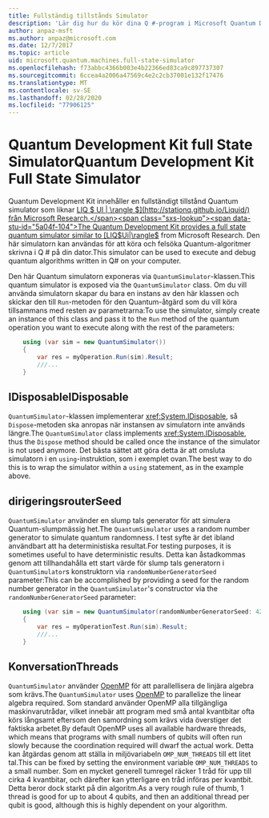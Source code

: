 ```yaml
---
title: Fullständig tillstånds Simulator
description: 'Lär dig hur du kör dina Q #-program i Microsoft Quantum Development Kit fullständig tillstånds Simulator.'
author: anpaz-msft
ms.author: anpaz@microsoft.com
ms.date: 12/7/2017
ms.topic: article
uid: microsoft.quantum.machines.full-state-simulator
ms.openlocfilehash: f73abbc4366b003e4b22366ed83ca9c897737307
ms.sourcegitcommit: 6ccea4a2006a47569c4e2c2cb37001e132f17476
ms.translationtype: MT
ms.contentlocale: sv-SE
ms.lasthandoff: 02/28/2020
ms.locfileid: "77906125"
---
```

# <a name="quantum-development-kit-full-state-simulator"></a><span data-ttu-id="5a04f-103">Quantum Development Kit full State Simulator</span><span class="sxs-lookup"><span data-stu-id="5a04f-103">Quantum Development Kit Full State Simulator</span></span>

<span data-ttu-id="5a04f-104">Quantum Development Kit innehåller en fullständigt tillstånd Quantum simulator som liknar [LIQ $ UI | \rangle $](http://stationq.github.io/Liquid/) från Microsoft Research.</span><span class="sxs-lookup"><span data-stu-id="5a04f-104">The Quantum Development Kit provides a full state quantum simulator similar to [LIQ$Ui|\rangle$](http://stationq.github.io/Liquid/) from Microsoft Research.</span></span>
<span data-ttu-id="5a04f-105">Den här simulatorn kan användas för att köra och felsöka Quantum-algoritmer skrivna i Q # på din dator.</span><span class="sxs-lookup"><span data-stu-id="5a04f-105">This simulator can be used to execute and debug quantum algorithms written in Q# on your computer.</span></span>

<span data-ttu-id="5a04f-106">Den här Quantum simulatorn exponeras via `QuantumSimulator`-klassen.</span><span class="sxs-lookup"><span data-stu-id="5a04f-106">This quantum simulator is exposed via the `QuantumSimulator` class.</span></span> <span data-ttu-id="5a04f-107">Om du vill använda simulatorn skapar du bara en instans av den här klassen och skickar den till `Run`-metoden för den Quantum-åtgärd som du vill köra tillsammans med resten av parametrarna:</span><span class="sxs-lookup"><span data-stu-id="5a04f-107">To use the simulator, simply create an instance of this class and pass it to the `Run` method of the quantum operation you want to execute along with the rest of the parameters:</span></span>

```csharp
    using (var sim = new QuantumSimulator())
    {
        var res = myOperation.Run(sim).Result;
        ///...
    }
```

## <a name="idisposable"></a><span data-ttu-id="5a04f-108">IDisposable</span><span class="sxs-lookup"><span data-stu-id="5a04f-108">IDisposable</span></span>

<span data-ttu-id="5a04f-109">`QuantumSimulator`-klassen implementerar <xref:System.IDisposable>, så `Dispose`-metoden ska anropas när instansen av simulatorn inte används längre.</span><span class="sxs-lookup"><span data-stu-id="5a04f-109">The `QuantumSimulator` class implements <xref:System.IDisposable>, thus the `Dispose` method should be called once the instance of the simulator is not used anymore.</span></span> <span data-ttu-id="5a04f-110">Det bästa sättet att göra detta är att omsluta simulatorn i en `using`-instruktion, som i exemplet ovan.</span><span class="sxs-lookup"><span data-stu-id="5a04f-110">The best way to do this is to wrap the simulator within a `using` statement, as in the example above.</span></span>

## <a name="seed"></a><span data-ttu-id="5a04f-111">dirigeringsrouter</span><span class="sxs-lookup"><span data-stu-id="5a04f-111">Seed</span></span>

<span data-ttu-id="5a04f-112">`QuantumSimulator` använder en slump tals generator för att simulera Quantum-slumpmässig het.</span><span class="sxs-lookup"><span data-stu-id="5a04f-112">The `QuantumSimulator` uses a random number generator to simulate quantum randomness.</span></span> <span data-ttu-id="5a04f-113">I test syfte är det ibland användbart att ha deterministiska resultat.</span><span class="sxs-lookup"><span data-stu-id="5a04f-113">For testing purposes, it is sometimes useful to have deterministic results.</span></span> <span data-ttu-id="5a04f-114">Detta kan åstadkommas genom att tillhandahålla ett start värde för slump tals generatorn i `QuantumSimulator`s konstruktorn via `randomNumberGeneratorSeed` parameter:</span><span class="sxs-lookup"><span data-stu-id="5a04f-114">This can be accomplished by providing a seed for the random number generator in the `QuantumSimulator`'s constructor via the `randomNumberGeneratorSeed` parameter:</span></span>

```csharp
    using (var sim = new QuantumSimulator(randomNumberGeneratorSeed: 42))
    {
        var res = myOperationTest.Run(sim).Result;
        ///...
    }
```

## <a name="threads"></a><span data-ttu-id="5a04f-115">Konversation</span><span class="sxs-lookup"><span data-stu-id="5a04f-115">Threads</span></span>

<span data-ttu-id="5a04f-116">`QuantumSimulator` använder [OpenMP](http://www.openmp.org/) för att parallellisera de linjära algebra som krävs.</span><span class="sxs-lookup"><span data-stu-id="5a04f-116">The `QuantumSimulator` uses [OpenMP](http://www.openmp.org/) to parallelize the linear algebra required.</span></span> <span data-ttu-id="5a04f-117">Som standard använder OpenMP alla tillgängliga maskinvarutrådar, vilket innebär att program med små antal kvantbitar ofta körs långsamt eftersom den samordning som krävs vida överstiger det faktiska arbetet.</span><span class="sxs-lookup"><span data-stu-id="5a04f-117">By default OpenMP uses all available hardware threads, which means that programs with small numbers of qubits will often run slowly because the coordination required will dwarf the actual work.</span></span> <span data-ttu-id="5a04f-118">Detta kan åtgärdas genom att ställa in miljövariabeln `OMP_NUM_THREADS` till ett litet tal.</span><span class="sxs-lookup"><span data-stu-id="5a04f-118">This can be fixed by setting the environment variable `OMP_NUM_THREADS` to a small number.</span></span> <span data-ttu-id="5a04f-119">Som en mycket generell tumregel räcker 1 tråd för upp till cirka 4 kvantbitar, och därefter kan ytterligare en tråd införas per kvantbit. Detta beror dock starkt på din algoritm.</span><span class="sxs-lookup"><span data-stu-id="5a04f-119">As a very rough rule of thumb, 1 thread is good for up to about 4 qubits, and then an additional thread per qubit is good, although this is highly dependent on your algorithm.</span></span>

